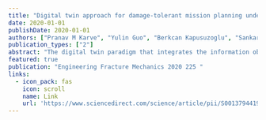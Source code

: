 ```yaml
---
title: "Digital twin approach for damage-tolerant mission planning under uncertainty"
date: 2020-01-01
publishDate: 2020-01-01
authors: ["Pranav M Karve", "Yulin Guo", "Berkcan Kapusuzoglu", "Sankaran Mahadevan", "Mulugeta A Haile"]
publication_types: ["2"]
abstract: "The digital twin paradigm that integrates the information obtained from sensor data, physics models, as well as operational and inspection/maintenance/repair history of a system (or a component) of interest, can potentially be used to optimize operational parameters of the system in order to achieve a desired performance or reliability goal. In this article, we develop a methodology for intelligent mission planning using the digital twin approach, with the objective of performing the required work while meeting the damage tolerance requirement. The proposed approach has three components: damage diagnosis, damage prognosis, and mission optimization. All three components are affected by uncertainty regarding system properties, operational parameters, loading and environment, as well as uncertainties in sensor data and prediction models. Therefore the proposed methodology includes the quantification of the …"
featured: true
publication: "Engineering Fracture Mechanics 2020 225 "
links:
  - icon_pack: fas
    icon: scroll
    name: Link
    url: 'https://www.sciencedirect.com/science/article/pii/S0013794419306496'
---
```

